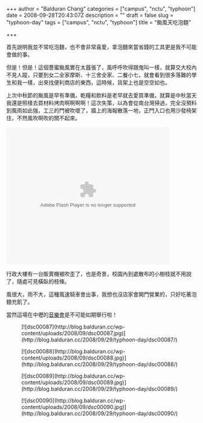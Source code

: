 +++
author = "Balduran Chang"
categories = ["campus", "nctu", "typhoon"]
date = 2008-09-28T20:43:07Z
description = ""
draft = false
slug = "typhoon-day"
tags = ["campus", "nctu", "typhoon"]
title = "颱風天吃泡麵"

+++


首先說明我並不常吃泡麵，也不會非常喜愛，拿泡麵來當省錢的工具更是我不可能會做的事。

但是！但是！這個薔蜜颱風實在太囂張了，風呼呼吹得跟鬼叫一樣，就算交大校內不見人蹤，只要到女二全家摩斯、十三舍全家、二餐小七，就會看到很多落難的學生和我一樣，出來找便利商店的東西，這時候，貨架上也是空空如也。

上次中秋節的颱風是早有準備，乾糧和飲料是老早就去愛買準備，就算是中秋當天我還是照樣去買材料烤肉啊啊啊啊！這次失策，以為會從南台灣掃過，完全沒預料到風雨如此強，工三的門被吹壞了，牆上的海報散落一地，正門入口也用沙發椅架住，不然風吹啊吹的關不起來。

<embed allowfullscreen="true" allowscriptaccess="always" base="http://video.msn.com" flashvars="c=v&v=474fd4f7-6032-45f8-9fc0-401925e1f0d5&rvp=true&ifs=true&ch=true&fr=IV2_zh-tw_soapbox&mkt=zh-tw&title=true" height="364" pluginspage="http://macromedia.com/go/getflashplayer" quality="high" src="http://video.msn.com/flash/soapbox1_1.swf" type="application/x-shockwave-flash" width="432"></embed>

行政大樓有一台販賣機被吹歪了，也是奇景，校園內到處散布的小樹枝就不用說了，隨處可見橫臥的枝條。

風很大，雨不大，這種風速騎車會出事，我想也沒店家會開門營業的，只好吃著泡麵充飢了。

當然這場在中壢的[音樂會](http://balduran.twbbs.org/2008/09/22/%e4%b9%9d%e6%ad%8c%e6%b0%91%e6%97%8f%e7%ae%a1%e7%b5%83%e6%a8%82%e5%9c%98-%e6%a1%83%e8%8a%b1%e6%9c%b5%e6%9c%b5%e9%96%8b-928-%e6%96%bc%e4%b8%ad%e5%a3%a2%e8%97%9d%e8%a1%93%e9%a4%a8/)是不可能如期舉行啦！

<div class="gallery galleryid-978 gallery-columns-3 gallery-size-thumbnail" id="gallery-9"><figure class="gallery-item"><div class="gallery-icon landscape">[![dsc00087](http://blog.balduran.cc/wp-content/uploads/2008/09/dsc00087.jpg)](http://blog.balduran.cc/2008/09/29/typhoon-day/dsc00087/)</div></figure><figure class="gallery-item"><div class="gallery-icon portrait">[![dsc00088](http://blog.balduran.cc/wp-content/uploads/2008/09/dsc00088.jpg)](http://blog.balduran.cc/2008/09/29/typhoon-day/dsc00088/)</div></figure><figure class="gallery-item"><div class="gallery-icon landscape">[![dsc00089](http://blog.balduran.cc/wp-content/uploads/2008/09/dsc00089.jpg)](http://blog.balduran.cc/2008/09/29/typhoon-day/dsc00089/)</div></figure><figure class="gallery-item"><div class="gallery-icon landscape">[![dsc00090](http://blog.balduran.cc/wp-content/uploads/2008/09/dsc00090.jpg)](http://blog.balduran.cc/2008/09/29/typhoon-day/dsc00090/)</div></figure></div>

